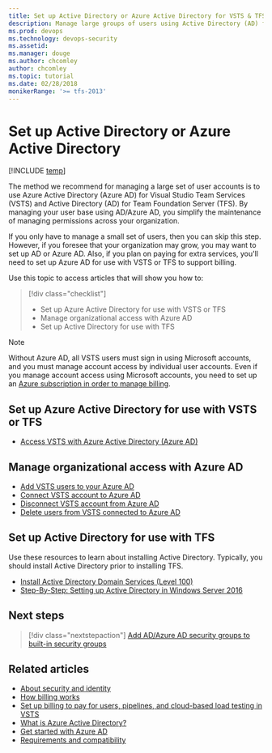 ```yaml
---
title: Set up Active Directory or Azure Active Directory for VSTS & TFS
description: Manage large groups of users using Active Directory (AD) for TFS or Azure Active Directory (Azure AD) for VSTS 
ms.prod: devops
ms.technology: devops-security
ms.assetid: 
ms.manager: douge
ms.author: chcomley
author: chcomley
ms.topic: tutorial
ms.date: 02/28/2018
monikerRange: '>= tfs-2013'
---
```

# Set up Active Directory or Azure Active Directory

[!INCLUDE [temp](../_shared/version-vsts-tfs-all-versions.md)]

The method we recommend for managing a large set of user accounts is to use Azure Active Directory (Azure AD) for Visual Studio Team Services (VSTS) and Active Directory (AD) for Team Foundation Server (TFS). By managing your user base using AD/Azure AD, you simplify the maintenance of managing permissions across your organization.

If you only have to manage a small set of users, then you can skip this step. However, if you foresee that your organization may grow, you may want to set up AD or Azure AD. Also, if you plan on paying for extra services, you'll need to set up Azure AD for use with VSTS or TFS to support billing.

Use this topic to access articles that will show you how to:
> [!div class="checklist"]
> * Set up Azure Active Directory for use with VSTS or TFS
> * Manage organizational access with Azure AD
> * Set up Active Directory for use with TFS

> [!NOTE]
> Without Azure AD, all VSTS users must sign in using Microsoft accounts, and you must manage account access by individual user accounts. Even if you manage account access using Microsoft accounts, you need to set up an [Azure subscription in order to manage billing](../billing/set-up-billing-for-your-account-vs.md).

## Set up Azure Active Directory for use with VSTS or TFS

* [Access VSTS with Azure Active Directory (Azure AD)](../accounts/access-with-azure-ad.md)

## Manage organizational access with Azure AD

* [Add VSTS users to your Azure AD](../accounts/add-users-to-aad.md)
* [Connect VSTS account to Azure AD](../accounts/connect-account-to-aad.md)
* [Disconnect VSTS account from Azure AD](../accounts/disconnect-account-from-aad.md)
* [Delete users from VSTS connected to Azure AD](../accounts/delete-users-from-services-aad.md)

## Set up Active Directory for use with TFS

Use these resources to learn about installing Active Directory. Typically, you should install Active Directory prior to installing TFS.

* [Install Active Directory Domain Services (Level 100)](https://docs.microsoft.com/en-us/windows-server/identity/ad-ds/deploy/install-active-directory-domain-services--level-100-)
* [Step-By-Step: Setting up Active Directory in Windows Server 2016](https://blogs.technet.microsoft.com/canitpro/2017/02/22/step-by-step-setting-up-active-directory-in-windows-server-2016/)

## Next steps

> [!div class="nextstepaction"]
> [Add AD/Azure AD security groups to built-in security groups](add-ad-aad-built-in-security-groups.md)

## Related articles

* [About security and identity](about-security-identity.md)
* [How billing works](../billing/overview.md)
* [Set up billing to pay for users, pipelines, and cloud-based load testing in VSTS](../billing/set-up-billing-for-your-account-vs.md) 
* [What is Azure Active Directory?](https://docs.microsoft.com/azure/active-directory/active-directory-whatis)
* [Get started with Azure AD](https://docs.microsoft.com/azure/active-directory/get-started-azure-ad)
* [Requirements and compatibility](../tfs-server/requirements.md)
